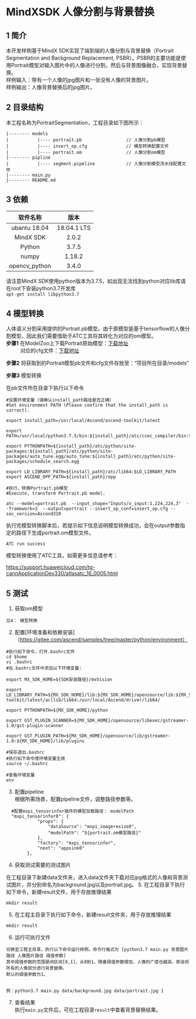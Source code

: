 # MindXSDK 人像分割与背景替换

## 1 简介
  本开发样例基于MindX SDK实现了端到端的人像分割与背景替换（Portrait Segmentation and Background Replacement, PSBR）。PSBR的主要功能是使用Portrait模型对输入图片中的人像进行分割，然后与背景图像融合，实现背景替换。  
样例输入：带有一个人像的jpg图片和一张没有人像的背景图片。  
样例输出：人像背景替换后的jpg图片。<br/>
## 2 目录结构
本工程名称为PortraitSegmentation，工程目录如下图所示：
```
|-------- models
|           |---- portrait.pb                 // 人像分割pb模型
|           |---- insert_op.cfg               // 模型转换配置文件
|           |---- portrait.om                 // 人像分割om模型
|-------- pipline
|           |---- segment.pipeline            // 人像分割模型流水线配置文件
|-------- main.py                             
|-------- README.md   
```
## 3 依赖

| 软件名称 | 版本   |
| :--------: | :------: |
|ubantu 18.04|18.04.1 LTS   |
|MindX SDK|2.0.2|
|Python| 3.7.5|
|numpy | 1.18.2 |
|opencv_python|3.4.0|

请注意MindX SDK使用python版本为3.7.5，如出现无法找到python对应lib库请在root下安装python3.7开发库  
`apt-get install libpython3.7`
## 4 模型转换
人体语义分割采用提供的Portrait.pb模型。由于原模型是基于tensorflow的人像分割模型，因此我们需要借助于ATC工具将其转化为对应的om模型。  
**步骤1**  在ModelZoo上下载Portrait原始模型：[下载地址](https://modelzoo-train-atc.obs.cn-north-4.myhuaweicloud.com/003_Atc_Models/AE/ATC%20Model/PortraitNet%20/portrait.pb)      
&ensp;&ensp;&ensp;&ensp;&ensp; 对应的cfg文件：[下载地址](https://modelzoo-train-atc.obs.cn-north-4.myhuaweicloud.com/003_Atc_Models/AE/ATC%20Model/PortraitNet%20/insert_op.cfg)  

**步骤2**  将获取到的Portrait模型pb文件和cfg文件存放至：“项目所在目录/models”  

**步骤3**  模型转换  

在pb文件所在目录下执行以下命令  
```
#设置环境变量（请确认install_path路径是否正确）  
#Set environment PATH (Please confirm that the install_path is correct).

export install_path=/usr/local/Ascend/ascend-toolkit/latest    

export PATH=/usr/local/python3.7.5/bin:${install_path}/atc/ccec_compiler/bin:${install_path}/atc/bin:$PATH 
 
export PYTHONPATH=${install_path}/atc/python/site-packages:${install_path}/atc/python/site-packages/auto_tune.egg/auto_tune:${install_path}/atc/python/site-packages/schedule_search.egg  

export LD_LIBRARY_PATH=${install_path}/atc/lib64:$LD_LIBRARY_PATH  
export ASCEND_OPP_PATH=${install_path}/opp    

#执行，转换Portrait.pb模型
#Execute, transform Portrait.pb model.
  
atc --model=portrait.pb  --input_shape="Inputs/x_input:1,224,224,3"  --framework=3  --output=portrait --insert_op_conf=insert_op.cfg --soc_version=Ascend310 
```
执行完模型转换脚本后，若提示如下信息说明模型转换成功，会在output参数指定的路径下生成portrait.om模型文件。  
```
ATC run success  
```
模型转换使用了ATC工具，如需更多信息请参考：  

https://support.huaweicloud.com/tg-cannApplicationDev330/atlasatc_16_0005.html

## 5 测试

1. 获取om模型   
```
见4： 模型转换
```
2. 配置[环境准备和依赖安装]（https://gitee.com/ascend/samples/tree/master/python/environment） 
```   
#执行如下命令，打开.bashrc文件
cd $home
vi .bashrc
#在.bashrc文件中添加以下环境变量:

export MX_SDK_HOME=${SDK安装路径}/mxVision

export LD_LIBRARY_PATH=${MX_SDK_HOME}/lib:${MX_SDK_HOME}/opensource/lib:${MX_SDK_HOME}/opensource/lib64:${MX_SDK_HOME}/opensource/lib64:/usr/local/Ascend/ascend-toolkit/latest/acllib/lib64:/usr/local/Ascend/driver/lib64/

export PYTHONPATH=${MX_SDK_HOME}/python

export GST_PLUGIN_SCANNER=${MX_SDK_HOME}/opensource/libexec/gstreamer-1.0/gst-plugin-scanner

export GST_PLUGIN_PATH=${MX_SDK_HOME}/opensource/lib/gstreamer-1.0:${MX_SDK_HOME}/lib/plugins

#保存退出.bashrc
#执行如下命令使环境变量生效
source ~/.bashrc

#查看环境变量
env
```
3. 配置pipeline  
根据所需场景，配置pipeline文件，调整路径参数等。
```
  #配置mxpi_tensorinfer插件的模型加载路径： modelPath
  "mxpi_tensorinfer0": {
            "props": {
                "dataSource": "mxpi_imageresize0",
                "modelPath": "${portrait.om模型路径}"
            },
            "factory": "mxpi_tensorinfer",
            "next": "appsink0"
        },
```
4. 获取测试需要的测试图片  

在工程目录下新建data文件夹，进入data文件夹下载对应jpg格式的人像和背景测试图片，并分别命名为background.jpg以及portrait.jpg。
5. 在工程目录下执行如下命令，新建result文件，用于存放推理结果
```
mkdir result
```

5. 在工程主目录下执行如下命令，新建result文件夹，用于存放推理结果
```
mkdir result
```

6. 运行可执行文件
```
切换至工程主目录，执行以下命令运行样例。命令行格式为 [python3.7 main.py 背景图片路径 人像图片路径 阈值参数]  
其中阈值参数的范围是闭区间[0,1]，从0到1，随着阈值参数增加，人像的广度也越高，即会将所有的人像部分进行背景替换。  
默认的阈值参数为1。


例：python3.7 main.py data/background.jpg data/portrait.jpg 1
```

7. 查看结果  
执行`main.py`文件后，可在工程目录`result`中查看背景替换结果。
